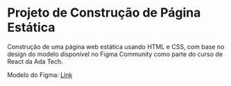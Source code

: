 # Projeto de Construção de Página Estática

Construção de uma página web estática usando HTML e CSS, com base no design do modelo disponível no Figma Community como parte do curso de React da Ada Tech.

Modelo do Figma:
<a href="https://www.figma.com/design/YOfFKDYzOw8a46uP9tTMKN/Portfolio-UI---Web-%26-Mobile-(Community)?m=auto&t=AqRIeAI1Rq6tTFOY-1">Link</a>

